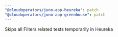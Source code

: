 ```yaml
---
"@cloudoperators/juno-app-heureka": patch
"@cloudoperators/juno-app-greenhouse": patch
---
```


Skips all Filters related tests temporarily in Heureka
